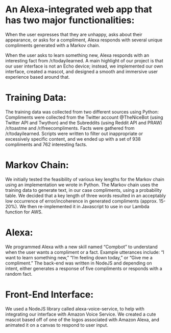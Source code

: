 # An Alexa-integrated web app that has two major functionalities:

When the user expresses that they are unhappy, asks about their appearance, or asks for a compliment, Alexa responds with several unique compliments generated with a Markov chain.

When the user asks to learn something new, Alexa responds with an interesting fact from /r/todayilearned. A main highlight of our project is that our user interface is not an Echo device; instead, we implemented our own interface, created a mascot, and designed a smooth and immersive user experience based around that.

# Training Data: 
The training data was collected from two different sources using Python: Compliments were collected from the Twitter account @TheNiceBot (using Twitter API and Twython) and the Subreddits (using Reddit API and PRAW) /r/toastme and /r/freecompliments. Facts were gathered from /r/todayilearned. Scripts were written to filter out inappropriate or excessively specific content, and we ended up with a set of 938 compliments and 762 interesting facts.

# Markov Chain: 
We initially tested the feasibility of various key lengths for the Markov chain using an implementation we wrote in Python. The Markov chain uses the training data to generate text, in our case compliments, using a probability table. We decided that a key length of three words resulted in an acceptably low occurrence of error/incoherence in generated compliments (approx. 15-20%). We then re-implemented it in Javascript to use in our Lambda function for AWS.

# Alexa: 
We programmed Alexa with a new skill named “Compbot” to understand when the user wants a compliment or a fact. Example utterances include: “I want to learn something new,” “I’m feeling down today,” or “Give me a compliment.” The back-end was written in NodeJS and depending on intent, either generates a response of five compliments or responds with a random fact.

# Front-End Interface: 
We used a NodeJS library called alexa-voice-service, to help with integrating our interface with Amazon Voice Service. We created a cute mascot based off of one of the logos associated with Amazon Alexa, and animated it on a canvas to respond to user input.

